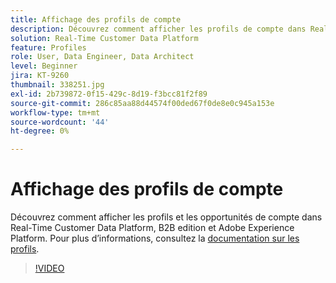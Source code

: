 ```yaml
---
title: Affichage des profils de compte
description: Découvrez comment afficher les profils de compte dans Real-Time CDP B2B edition.
solution: Real-Time Customer Data Platform
feature: Profiles
role: User, Data Engineer, Data Architect
level: Beginner
jira: KT-9260
thumbnail: 338251.jpg
exl-id: 2b739872-0f15-429c-8d19-f3bcc81f2f89
source-git-commit: 286c85aa88d44574f00ded67f0de8e0c945a153e
workflow-type: tm+mt
source-wordcount: '44'
ht-degree: 0%

---
```


# Affichage des profils de compte

Découvrez comment afficher les profils et les opportunités de compte dans Real-Time Customer Data Platform, B2B edition et Adobe Experience Platform. Pour plus d’informations, consultez la [documentation sur les profils](https://experienceleague.adobe.com/docs/experience-platform/rtcdp/profile/profile-browse.html?lang=fr).

>[!VIDEO](https://video.tv.adobe.com/v/3446579?learn=on&enablevpops&captions=fre_fr)


